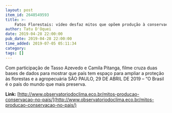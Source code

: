 ```yaml
---
layout: post
item_id: 2648549593
title: >-
    Fatos Florestais: vídeo desfaz mitos que opõem produção à conservação no país
author: Tatu D'Oquei
date: 2019-04-28 22:00:00
pub_date: 2019-04-28 22:00:00
time_added: 2019-07-05 05:11:34
category: 
tags: []
---
```


Com participação de Tasso Azevedo e Camila Pitanga, filme cruza duas bases de dados para mostrar que país tem espaço para ampliar a proteção às florestas e a agropecuária SÃO PAULO, 29 DE ABRIL DE 2019 – “O Brasil é o país do mundo que mais preserva.

**Link:** [http://www.observatoriodoclima.eco.br/mitos-producao-conservacao-no-pais/](http://www.observatoriodoclima.eco.br/mitos-producao-conservacao-no-pais/)


